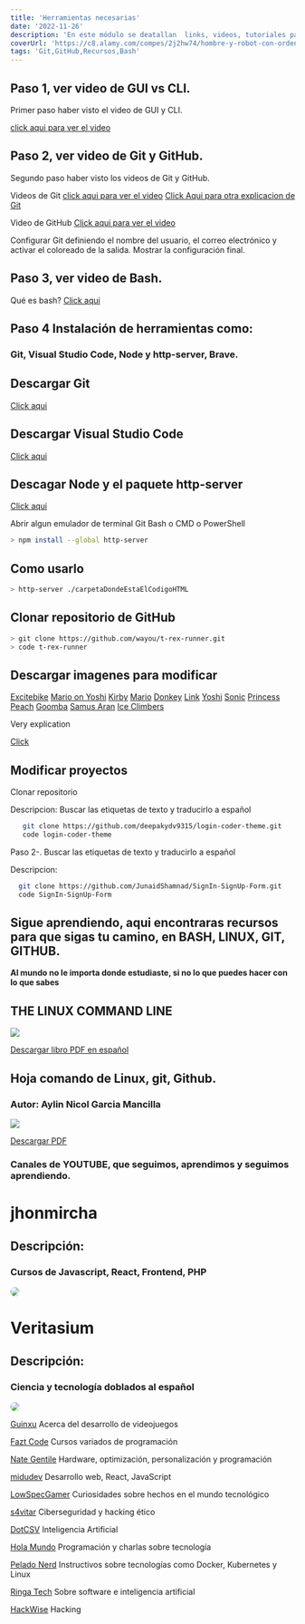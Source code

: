 ```yaml
---
title: 'Herramientas necesarias'
date: '2022-11-26'
description: 'En este módulo se deatallan  links, videos, tutoriales para que podamos continuar el curso'
coverUrl: 'https://c8.alamy.com/compes/2j2hw74/hombre-y-robot-con-ordenadores-sentados-juntos-en-el-lugar-de-trabajo-fuerza-de-trabajo-de-inteligencia-artificial-de-futura-ilustracion-de-vector-plano-amistad-ai-cooperacion-2j2hw74.jpg'
tags: 'Git,GitHub,Recursos,Bash'
---
```


## Paso 1, ver video de GUI vs CLI.

Primer paso haber visto el video de GUI y CLI.

[click aqui para ver el video](https://www.youtube.com/watch?v=bm-igX3rTwk)

## Paso 2, ver video de Git y GitHub.

Segundo paso haber visto los videos de Git y GitHub.

Videos de Git
[click aqui para ver el video](https://www.youtube.com/watch?v=5sXcjllHphk)
[Click Aqui para otra explicacion de Git](https://www.youtube.com/watch?v=2mxh3tgx71c)

Video de GitHub
[Click aqui para ver el video](https://www.youtube.com/watch?v=DinilgacaWs&t)

Configurar Git definiendo el nombre del usuario, el correo electrónico y activar el coloreado de la salida. Mostrar la configuración final.



## Paso 3, ver video de Bash.

Qué es bash?
[Click aqui](https://www.youtube.com/watch?v=EKFK83mNsyo&t)


## Paso 4 Instalación de herramientas como:
### Git, Visual Studio Code, Node y http-server, Brave.


## Descargar Git

[Click aqui](https://git-scm.com/)

## Descargar Visual Studio Code

[Click aqui](https://code.visualstudio.com/download)

## Descagar Node y el paquete http-server

[Click aqui](https://nodejs.org/en/)

Abrir algun emulador de terminal Git Bash o CMD o PowerShell

```bash
> npm install --global http-server
```
## Como usarlo

```bash
> http-server ./carpetaDondeEstaElCodigoHTML
```

## Clonar repositorio de GitHub

```bash
> git clone https://github.com/wayou/t-rex-runner.git
> code t-rex-runner
```
## Descargar imagenes para modificar

[Excitebike](https://i.imgur.com/1G0VVKZ.png)
[Mario on Yoshi](https://i.imgur.com/ef9Wiox.png)
[Kirby](https://i.imgur.com/75xK8sh.png)
[Mario](https://i.imgur.com/k11CHsR.png)
[Donkey](https://i.imgur.com/1ZdGTej.png)
[Link](https://i.imgur.com/BQuWqEI.png)
[Yoshi](https://i.imgur.com/CSqSv90.png)
[Sonic](https://i.imgur.com/pHGa1xD.png)
[Princess Peach](https://i.imgur.com/74fgNxo.png)
[Goomba](https://i.imgur.com/wPuSoP9.png)
[Samus Aran](https://i.imgur.com/29SDV9K.png)
[Ice Climbers](https://i.imgur.com/oTmoadu.png)


Very explication

[Click](https://www.youtube.com/watch?v=n5Zw79tvmVY)

## Modificar proyectos


Clonar repositorio

Descripcion: Buscar las etiquetas de texto y traducirlo a español

```bash
   git clone https://github.com/deepakydv9315/login-coder-theme.git
   code login-coder-theme
```
Paso 2-. Buscar las etiquetas de texto y traducirlo a español

Descripcion:    
 ```bash
   git clone https://github.com/JunaidShamnad/SignIn-SignUp-Form.git
   code SignIn-SignUp-Form
```



## Sigue aprendiendo, aqui encontraras recursos para que sigas tu camino, en BASH, LINUX, GIT, GITHUB.

**Al mundo no le importa donde estudiaste, si no lo que puedes hacer con lo que sabes**


## THE LINUX COMMAND LINE

<img src="https://m.media-amazon.com/images/I/51kjjarKXBL._AC_SY780_.jpg"  width="auto" border="0">

[Descargar libro PDF en español](https://ia803404.us.archive.org/14/items/la-linea-de-comandos-de-linux/La%20l%C3%ADnea%20de%20comandos%20de%20Linux.pdf)

## Hoja comando de Linux, git, Github.
### Autor: Aylin Nicol Garcia Mancilla

<img src="https://i.postimg.cc/kXcxjy9n/Captura-de-pantalla-2022-11-18-113722.jpg"  width="auto" border="0">

[Descargar PDF ](https://drive.google.com/file/d/1TwqwsJ5zgmJi6zLxDN7OpzBfU7785OLP/view?usp=sharing)

### Canales de YOUTUBE, que seguimos, aprendimos y seguimos aprendiendo.

# jhonmircha


## Descripción: 
### Cursos de Javascript, React, Frontend, PHP

<a href="https://www.youtube.com/c/jonmircha"> <img style="border-radius: 100px" src="https://yt3.ggpht.com/ytc/AMLnZu91inNTs3EajHckXFyHf7Zj-z9Qt770dTAglreFMw=s176-c-k-c0x00ffffff-no-rj"  width="auto" > </a>

# Veritasium

## Descripción: 
### Ciencia y tecnología doblados al español

<a href="https://www.youtube.com/c/Veritasiumenespa%C3%B1ol"><img style="border-radius: 100px" src="https://yt3.ggpht.com/ostJ8BjZbRXO3dgburOfFhKlAduy6q2NG_FvG-_BYFRiyF67e2TnXmy4vNE-God09MSGFUSQ5Q=s88-c-k-c0x00ffffff-no-rj"  width="auto" ></a>

[Guinxu](https://www.youtube.com/@Guinxu)
Acerca del desarrollo de videojuegos

[Fazt Code](https://www.youtube.com/c/FaztCode)
Cursos variados de programación

[Nate Gentile](https://www.youtube.com/@NateGentile7)
Hardware, optimización, personalización y programación

[midudev](https://www.youtube.com/c/midudev)
Desarrollo web, React, JavaScript

[LowSpecGamer](https://www.youtube.com/@lowspecgamerESP)
Curiosidades sobre hechos en el mundo tecnológico

[s4vitar](https://www.youtube.com/@s4vitar)
Ciberseguridad y hacking ético

[DotCSV](https://www.youtube.com/c/DotCSV)
Inteligencia Artificial

[Hola Mundo](https://www.youtube.com/@HolaMundoDev)
Programación y charlas sobre tecnología

[Pelado Nerd](https://www.youtube.com/@PeladoNerd)
Instructivos sobre tecnologías como Docker, Kubernetes y Linux

[Ringa Tech](https://www.youtube.com/@RingaTech)
Sobre software e inteligencia artificial

[HackWise](https://www.youtube.com/@hackwise)
Hacking